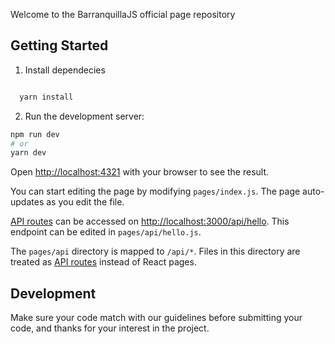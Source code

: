 Welcome to the BarranquillaJS official page repository

## Getting Started

1. Install dependecies

```bash

  yarn install

 ```

2. Run the development server:

```bash
npm run dev
# or
yarn dev
```

Open [http://localhost:4321](http://localhost:4321) with your browser to see the result.

You can start editing the page by modifying `pages/index.js`. The page auto-updates as you edit the file.

[API routes](https://nextjs.org/docs/api-routes/introduction) can be accessed on [http://localhost:3000/api/hello](http://localhost:4321/api/hello). This endpoint can be edited in `pages/api/hello.js`.

The `pages/api` directory is mapped to `/api/*`. Files in this directory are treated as [API routes](https://nextjs.org/docs/api-routes/introduction) instead of React pages.

## Development

Make sure your code match with our guidelines before submitting your code, and thanks for your interest in the project.